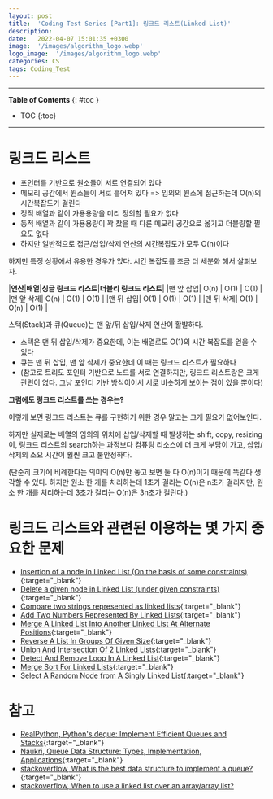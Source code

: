 ```yaml
---
layout: post
title:  'Coding Test Series [Part1]: 링크드 리스트(Linked List)'
description: 
date:   2022-04-07 15:01:35 +0300
image:  '/images/algorithm_logo.webp'
logo_image:  '/images/algorithm_logo.webp'
categories: CS
tags: Coding_Test
---
```

---

**Table of Contents**
{: #toc }
*  TOC
{:toc}

---

# 링크드 리스트

- 포인터를 기반으로 원소들이 서로 연결되어 있다
- 메모리 공간에서 원소들이 서로 흩어져 있다 => 임의의 원소에 접근하는데 O(n)의 시간복잡도가 걸린다
- 정적 배열과 같이 가용용량을 미리 정의할 필요가 없다
- 동적 배열과 같이 가용용량이 꽉 찼을 때 다른 메모리 공간으로 옮기고 더블링할 필요도 없다
- 하지만 일반적으로 접근/삽입/삭제 연산의 시간복잡도가 모두 O(n)이다

하지만 특정 상황에서 유용한 경우가 있다. 시간 복잡도를 조금 더 세분화 해서 살펴보자.  

|**연산**|**배열**|**싱글 링크드 리스트**|**더블리 링크드 리스트**|
|맨 앞 삽입| O(n) | O(1) | O(1) |
|맨 앞 삭제| O(n) | O(1) | O(1) |
|맨 뒤 삽입| O(1) | O(1) | O(1) |
|맨 뒤 삭제| O(1) | O(n) | O(1) |

스택(Stack)과 큐(Queue)는 맨 앞/뒤 삽입/삭제 연산이 활발하다.  

- 스택은 맨 뒤 삽입/삭제가 중요한데, 이는 배열로도 O(1)의 시간 복잡도를 얻을 수 있다
- 큐는 맨 뒤 삽입, 맨 앞 삭제가 중요한데 이 때는 링크드 리스트가 필요하다
- (참고로 트리도 포인터 기반으로 노드를 서로 연결하지만, 링크드 리스트랑은 크게 관련이 없다. 그냥 포인터 기반 방식이어서 서로 비슷하게 보이는 점이 있을 뿐이다)

**그럼에도 링크드 리스트를 쓰는 경우는?**  

이렇게 보면 링크드 리스트는 큐를 구현하기 위한 경우 말고는 크게 필요가 없어보인다.  

하지만 실제로는 배열의 임의의 위치에 삽입/삭제할 때 발생하는 shift, copy, resizing이, 링크드 리스트의 search하는 과정보다 컴퓨팅 리소스에 더 크게 부담이 가고, 삽입/삭제의 소요 시간이 훨씬 크고 불안정하다.  

(단순히 크기에 비례한다는 의미의 O(n)만 놓고 보면 둘 다 O(n)이기 때문에 똑같다 생각할 수 있다. 하지만 원소 한 개를 처리하는데 1초가 걸리는 O(n)은 n초가 걸리지만, 원소 한 개를 처리하는데 3초가 걸리는 O(n)은 3n초가 걸린다.)  


# 링크드 리스트와 관련된 이용하는 몇 가지 중요한 문제


- [Insertion of a node in Linked List (On the basis of some constraints)](https://www.geeksforgeeks.org/given-a-linked-list-which-is-sorted-how-will-you-insert-in-sorted-way/){:target="_blank"}
- [Delete a given node in Linked List (under given constraints)](https://www.geeksforgeeks.org/delete-a-given-node-in-linked-list-under-given-constraints/){:target="_blank"}
- [Compare two strings represented as linked lists](https://www.geeksforgeeks.org/compare-two-strings-represented-as-linked-lists/){:target="_blank"}
- [Add Two Numbers Represented By Linked Lists](https://www.geeksforgeeks.org/sum-of-two-linked-lists/){:target="_blank"}
- [Merge A Linked List Into Another Linked List At Alternate Positions](https://www.geeksforgeeks.org/merge-a-linked-list-into-another-linked-list-at-alternate-positions/){:target="_blank"}
- [Reverse A List In Groups Of Given Size](https://www.geeksforgeeks.org/reverse-a-list-in-groups-of-given-size/){:target="_blank"}
- [Union And Intersection Of 2 Linked Lists](https://www.geeksforgeeks.org/union-and-intersection-of-two-linked-lists/){:target="_blank"}
- [Detect And Remove Loop In A Linked List](https://www.geeksforgeeks.org/detect-and-remove-loop-in-a-linked-list/){:target="_blank"}
- [Merge Sort For Linked Lists](https://www.geeksforgeeks.org/merge-sort-for-linked-list/){:target="_blank"}
- [Select A Random Node from A Singly Linked List](https://www.geeksforgeeks.org/select-a-random-node-from-a-singly-linked-list/){:target="_blank"}


# 참고

- [RealPython, Python's deque: Implement Efficient Queues and Stacks](https://realpython.com/python-deque/){:target="_blank"}
- [Naukri, Queue Data Structure: Types, Implementation, Applications](https://www.naukri.com/learning/articles/queue-data-structure-types-implementation-applications/){:target="_blank"}
- [stackoverflow, What is the best data structure to implement a queue?](https://stackoverflow.com/questions/30516897/what-is-the-best-data-structure-to-implement-a-queue){:target="_blank"}
- [stackoverflow, When to use a linked list over an array/array list?](https://stackoverflow.com/questions/393556/when-to-use-a-linked-list-over-an-array-array-list)